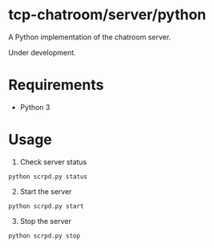 # tcp-chatroom/server/python

A Python implementation of the chatroom server.

Under development.

# Requirements

- Python 3

# Usage

1. Check server status

  ```
  python scrpd.py status
  ```

2. Start the server

  ```
  python scrpd.py start
  ```

3. Stop the server

  ```
  python scrpd.py stop
  ```

